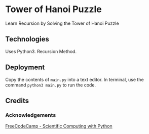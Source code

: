 # Tower of Hanoi Puzzle

Learn Recursion by Solving the Tower of Hanoi Puzzle

## Technologies

Uses Python3.  Recursion Method.

## Deployment

Copy the contents of `main.py` into a text editor.  In terminal, use the command `python3 main.py` to run the code.

## Credits

### Acknowledgements

[FreeCodeCamp - Scientific Computing with Python](https://www.freecodecamp.org/learn/scientific-computing-with-python/)
